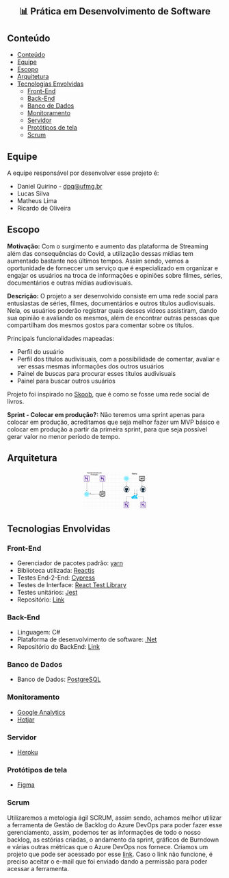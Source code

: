 <h2 align="center">📊 Prática em Desenvolvimento de Software</h2>

## Conteúdo
- [Conteúdo](#conteúdo)
- [Equipe](#equipe)
- [Escopo](#escopo)
- [Arquitetura](#arquitetura)
- [Tecnologias Envolvidas](#tecnologia-envolvida)
  - [Front-End](#front-end)
  - [Back-End](#back-end)
  - [Banco de Dados](#banco-de-dados)
  - [Monitoramento](#monitoramento)
  - [Servidor](#servidor)
  - [Protótipos de tela](#prototipos-de-tela)
  - [Scrum](#scrum)

## Equipe
A equipe responsável por desenvolver esse projeto é:
- Daniel Quirino - dpq@ufmg.br
- Lucas Silva
- Matheus Lima
- Ricardo de Oliveira

## Escopo
**Motivação:** Com o surgimento e aumento das plataforma de Streaming além das consequências do Covid, a utilização dessas mídias tem aumentado bastante nos últimos tempos. Assim sendo, vemos a oportunidade de forneccer um serviço que é especializado em organizar e engajar os usuários na troca de informações e opiniões sobre filmes, séries, documentários e outras mídias audiovisuais. 

**Descrição:** O projeto a ser desenvolvido consiste em uma rede social para entusiastas de séries, filmes, documentários e outros títulos audiovisuais. Nela, os usuários poderão registrar quais desses videos assistiram, dando sua opinião e avaliando os mesmos, além de encontrar outras pessoas que compartilham dos mesmos gostos para comentar sobre os títulos.

Principais funcionalidades mapeadas:
- Perfil do usuário
- Perfil dos títulos audivisuais, com a possibilidade de comentar, avaliar e ver essas mesmas informações dos outros usuários 
- Painel de buscas para procurar esses títulos audivisuais
- Painel para buscar outros usuários

Projeto foi inspirado no [Skoob](https://www.skoob.com.br/), que é como se fosse uma rede social de livros. 

**Sprint - Colocar em produção?:** Não teremos uma sprint apenas para colocar em produção, acreditamos que seja melhor fazer um MVP básico e colocar em produção a partir da primeira sprint, para que seja possível gerar valor no menor período de tempo.

## Arquitetura
<p align="center"><img src="arquitetura.png"  width="30%"/></p>

## Tecnologias Envolvidas

### Front-End
- Gerenciador de pacotes padrão: [yarn](https://yarnpkg.com/)
- Biblioteca utilizada: [Reactjs](https://pt-br.reactjs.org/)
- Testes End-2-End: [Cypress](https://www.cypress.io/)
- Testes de Interface: [React Test Library](https://testing-library.com/docs/react-testing-library)
- Testes unitários: [Jest](https://jestjs.io/)
- Repositório: [Link](https://github.com/Daniel-Quirino/compartilhar-filmes-front)

### Back-End
- Linguagem: C#
- Plataforma de desenvolvimento de software: [.Net](https://docs.microsoft.com/pt-br/dotnet/core/introduction)
- Repositório do BackEnd: [Link](https://github.com/Daniel-Quirino/compartilhar-filme-backend)

### Banco de Dados
- Banco de Dados: [PostgreSQL](#https://www.elephantsql.com/)

### Monitoramento
- [Google Analytics](https://analytics.google.com/)
- [Hotjar](https://www.hotjar.com/)

### Servidor
- [Heroku](https://www.heroku.com/)

### Protótipos de tela
- [Figma](https://www.figma.com/login)

### Scrum
Utilizaremos a metologia ágil SCRUM, assim sendo, achamos melhor utilizar a ferramenta de Gestão de Backlog do Azure DevOps para poder fazer esse gerenciamento, assim, podemos ter as informações de todo o nosso backlog, as estórias criadas, o andamento da sprint, gráficos de Burndown e várias outras métricas que o Azure DevOps nos fornece. Criamos um projeto que pode ser acessado por esse [link](https://dev.azure.com/pds-2020/PDS-2020/). Caso o link não funcione, é preciso aceitar o e-mail que foi enviado dando a permissão para poder acessar a ferramenta.

